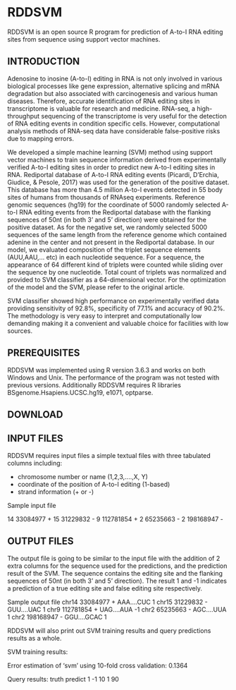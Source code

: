 
# RDDSVM

RDDSVM is an open source R program for prediction of A-to-I RNA editing sites from sequence using support vector machines.

## INTRODUCTION

Adenosine to inosine (A-to-I) editing in RNA is not only involved in various biological processes like gene expression, alternative splicing and mRNA degradation but also associated with carcinogenesis and various human diseases. Therefore, accurate identification of RNA editing sites in transcriptome is valuable for research and medicine. RNA-seq, a high-throughput sequencing of the transcriptome is very useful for the detection of RNA editing events in condition specific cells. However, computational analysis methods of RNA-seq data have considerable false-positive risks due to mapping errors. 

We developed a simple machine learning (SVM) method using support vector machines to train sequence information derived from experimentally verified A-to-I editing sites in order to predict new A-to-I editing sites in RNA. Rediportal database of A-to-I RNA editing events (Picardi, D’Erchia, Giudice, & Pesole, 2017) was used for the generation of the positive dataset. This database has more than 4.5 million A-to-I events detected in 55 body sites of humans from thousands of RNAseq experiments. Reference genomic sequences (hg19) for the coordinate of 5000 randomly selected A-to-I RNA editing events from the Rediportal database with the flanking sequences of 50nt (in both 3’ and 5’ direction) were obtained for the positive dataset. As for the negative set, we randomly selected 5000 sequences of the same length from the reference genome which contained adenine in the center and not present in the Rediportal database. 
In our model, we evaluated composition of the triplet sequence elements (AUU,AAU,... etc) in each nucleotide sequence. For a sequence, the appearance of 64 different kind of triplets were counted while sliding over the sequence by one nucleotide. Total count of triplets was normalized and provided to SVM classifier as a 64-dimensional vector. For the optimization of the model and the SVM, please refer to the original article. 

SVM classifier showed high performance on experimentally verified data providing sensitivity of 92.8%, specificity of 77.1% and accuracy of 90.2%. The methodology is very easy to interpret and computationally low demanding making it a convenient and valuable choice for facilities with low sources.

## PREREQUISITES

RDDSVM was implemented using R version 3.6.3 and works on both Windows and Unix. The performance of the program was not tested with previous versions. Additionally RDDSVM requires R libraries BSgenome.Hsapiens.UCSC.hg19, e1071, optparse. 

## DOWNLOAD
## INPUT FILES
RDDSVM requires  input files a simple textual files with three tabulated columns including:

-   chromosome number or name (1,2,3,....,X, Y)
-   coordinate of the position of A-to-I editing (1-based)
-   strand information (+ or -)

Sample input file

14	33084977	+
15	31229832	-
9	112781854	+
2	65235663	-
2	198168947	-

## OUTPUT FILES
The output file is going to be similar to the input file with the addition of 2 extra columns for the sequence used for the predictions, and the prediction result of the SVM. The sequence contains the editing site and the flanking sequences of 50nt (in both 3’ and 5’ direction). The result 1 and -1 indicates a prediction of a true editing site and false editing site respectively. 

Sample output file
chr14	33084977	+	AAA....CUC	1
chr15	31229832	-	GUU....UAC	1
chr9	112781854	+	UAG....AUA	-1
chr2	65235663	-	AGC....UUA	1
chr2	198168947	-	GGU....GCAC	1

RDDSVM will also print out SVM training results and query predictions results as a whole. 


SVM training results:

Error estimation of ‘svm’ using 10-fold cross validation: 0.1364

Query results:
       truth
predict  1
     -1 10
     1  90
